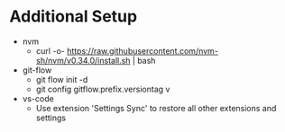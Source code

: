 # Additional Setup

* nvm
  * curl -o- https://raw.githubusercontent.com/nvm-sh/nvm/v0.34.0/install.sh | bash
* git-flow
  * git flow init -d
  * git config gitflow.prefix.versiontag v
* vs-code
  * Use extension 'Settings Sync' to restore all other extensions and settings
